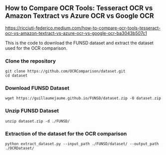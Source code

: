 ## How to Compare OCR Tools: Tesseract OCR vs Amazon Textract vs Azure OCR vs Google OCR

https://ricciuti-federico.medium.com/how-to-compare-ocr-tools-tesseract-ocr-vs-amazon-textract-vs-azure-ocr-vs-google-ocr-ba3043b507c1

This is the code to download the FUNSD dataset and extract the dataset used for the OCR comparison.

### Clone the repository

```
git clone https://github.com/OCRComparison/dataset.git
cd dataset
```

### Download FUNSD Dataset

```
wget https://guillaumejaume.github.io/FUNSD/dataset.zip -O dataset.zip
```

### Unzip FUNSD Dataset

```
unzip dataset.zip -d ./FUNSD/
```

### Extraction of the dataset for the OCR comparison

```
python extract_dataset.py --input_path ./FUNSD/dataset/ --output_path ./OCRDataset/
```
